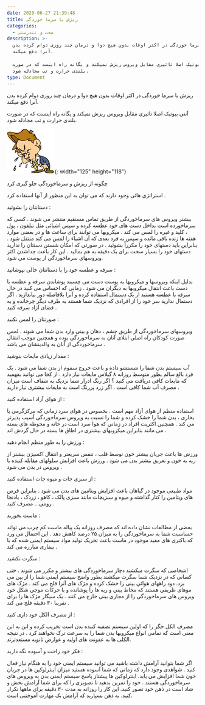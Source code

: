 ```yaml
---
date: 2020-06-27 21:39:48
title: ریزش یا سرما خوردگی
categories:
  - صحت و تندرستی
description: >-
  ریزش یا سرما خوردگی در اکثر اوقات بدون هیچ دوا و درمان چند روزی دوام کرده بدن
  آنرا دفع میکند.

  آنتی بیوتیک اصلا تاثیری مقابل ویروس ریزش نمیکند و یگانه راه اینست که در صورت
  بلندی حرارت و تب مجادله شود.
type: Document
---
```


ریزش یا سرما خوردگی در اکثر اوقات بدون هیچ دوا و درمان چند روزی دوام کرده بدن آنرا دفع میکند.

آنتی بیوتیک اصلا تاثیری مقابل ویروس ریزش نمیکند و یگانه راه اینست که در صورت بلندی حرارت و تب مجادله شود.

![](/uploads/ریزش.jpg){: width="125" height="118"}

چگونه از ریزش و سرماخوردگی جلو گیری کرد

استراتژی هائی وجود دارند که می توان به این منظور از آنها استفاده کرد .

دستانتان را بشوئيد :

بیشتر ویروس های سرماخوردگی از طریق تماس مستقیم منتشر می شوند . کسی که سرماخورده است بداخل دست های خود عطسه کرده و سپس اشیائی مثل تیلفون ، پول ، کلید و غیره را لمس می کند . میکروبها می توانند برای ساعت ها و در بعضی موارد هفته ها زنده باقی مانده و سپس به فرد بعدی که آن اشیاء را لمس می کند منتقل شود . بنابراین باید دستهای خود را مکرراً بشوئيد . در صورتی که امکان شستن دستتان را ندارید دستهای خود را بسیار سخت برای یک دقیقه به هم بمالید . این کار باعث جداشدن اکثر ویروسهای سرماخوردگی از پوست می شود.

سرفه و عطسه خود را با دستانتان خالی نپوشانید :

بدلیل اینکه ویروسها و میکروبها به پوست دست می چسبند پوشاندن سرفه و عطسه با دست باعث انتقال میکروبها به دیگران می شود . زمانی که احساس می کنید در حال سرفه یا عطسه هستید از یک دستمال استفاده کرده و آنرا بلافاصله دور بیاندازید . اگر دستمال ندارید سر خود را از افرادی که نزدیک شما هستند به طرف دیگر چرخانده و به فضای آزاد سرفه کنید .

صورتتان را لمس نکنید :

ویروسهای سرماخوردگی از طریق چشم ، دهان و بینی وارد بدن شما می شوند . لمس صورت کودکان راه اصلی ابتلای آنان به سرماخوردگی بوده و همچنین موجب انتقال سرماخوردگی از آنان به والدینشان می باشد .

مقدار زیادی مایعات بنوشید :

آب سیستم بدن شما را شستشو داده و باعث خروج سموم از بدن شما می شود . یک فرد بالغ سالم بطور متوسط روزانه ۸ گیلاس مایعات نیاز دارد . از کجا می توانید بفهمید که مایعات کافی دریافت می کنید ؟ اگر رنگ ادرار شما نزدیک به شفاف است میزان مصرف آب شما کافی است . اگر زرد پررنگ است به مایعات بیشتری نیاز دارید .

از هوای آزاد استفاده کنید :

استفاده منظم از هوای آزاد مهم است . بخصوص در هوای سرد زمانی که مرکزگرمی یا بخاری ، بدن شما را خشک کرده و شما را نسبت به ویروس سرماخوردگی آسیب پذیرتر می کند . همچنین اکثریت افراد در زمانی که هوا سرد است در خانه و محوطه های بسته می مانند بنابراین میکروبهای بیشتری در اطاق ها بسته در حال گردش اند .

ورزش را به طور منظم انجام دهید :

ورزش ها باعث جریان بیشتر خون توسط قلب ، تنفس سریعتر و انتقال اکسیژن بیشتر از ریه به خون و تعریق بیشتر بدن می شود . ورزش باعث افزایش سلولهای مقابله کننده با ویروس در بدن می شود .

از سبزی جات و میوه جات استفاده کنید :

مواد طبیعی موجود در گیاهان باعث افزایش ویتامین های بدن می شود . بنابراین قرص های ویتامین را کنار گذاشته و میوه و سبزیجات مانند سبزی پالک ، کاهو ، زردک ، بادنجا رومی… مصرف کنید .

ماست بخورید :

بعضی از مطالعات نشان داده اند که مصرف روزانه یک پیاله ماست کم چرب می تواند حساسیت شما به سرماخوردگی را به میزان ۲۵ درصد کاهش دهد . این احتمال می ورد که باکتری های مفید موجود در ماست باعث تحریک تولید مواد سیستم ایمنی شده که با بیماری مبارزه می کند .

سگرت نکشید :

اشخاصی که سگرت میکشند دچار سرماخوردگی های بیشتر و مکرر می شوند . حتی کسانی که در نزدیک شما سگرت میکشند بطور واضح سیستم ایمنی شما را از بین می برد. دود راههای هوائي بینی را خشک کرده و مژک های آنرا فلج می کند . مژک های موهای ظریفی هستند که مخاط بینی و ریه ها را پوشانده و با حرکات موجی شکل خود ویروس های سرماخوردگی را از مجاری بینی خارج می کنند . یک سیگار مژک ها را برای تفریبا ۳۰ دقیقه فلج می کند .

از مصرف الکل خود داری کنید :

مصرف الکل جگر را که اولین سیستم تصفیه کننده بدن است تخریب کرده و این به این معنی است که تمامی انواع میکروبها بدن شما را به سرعت ترک نخواهند کرد . در نتیجه الکلی ها به عفونت های اولیه و عوارض ثانویه مستعدترند.

فکر خود راحت و آسوده نگه دارید :

اگر شما بتوانید آرامش داشته باشید می توانید سیستم ایمنی خود را به هنگام نیاز فعال کنید . شواهدی وجود دارد که زمانی که شما آسوده هستید میزان اینترلوکین ها در جریان خون شما افزایش می یابد. اینترلوکین ها پیشتاز پاسخ سیستم ایمنی بدن به ویروس های سرماخوردگی هستند . خود را تمرین بدهید تا تصویری را که برای شما آرامش بخش و شاد است در ذهن خود تصور کنید. این کار را روزانه به مدت ۳۰ دقیقه برای ماهها تکرار کنید. به ذهن بسپارید که آرامش یک مهارت آموختنی است.